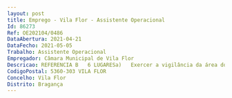 ```yaml
--- 
layout: post
title: Emprego - Vila Flor - Assistente Operacional
Id: 86273
Ref: OE202104/0486
DataAbertura: 2021-04-21
DataFecho: 2021-05-05
Trabalho: Assistente Operacional
Empregador: Câmara Municipal de Vila Flor
Descricao: REFERENCIA B   6 LUGARESa)	Exercer a vigilância da área do Parque de Campismo e Piscina Municipal de Vila Flor do Complexo Turístico do Peneireiro e toda a sua envolvente 
CodigoPostal: 5360-303 VILA FLOR
Concelho: Vila Flor
Distrito: Bragança
--- 
```

